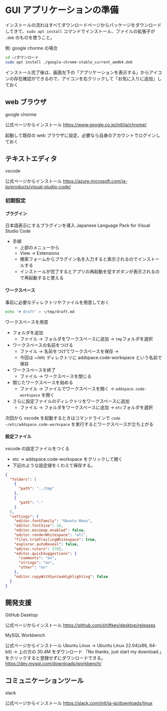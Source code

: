 # GUI アプリケーションの準備

インストールの流れはすべてダウンロードページからパッケージをダウンロードしてきて、`sudo apt install` コマンドでインストール、ファイルの拡張子が `.deb` のものを使うこと。

例: google chorme の場合

```bash
cd ~/ダウンロード
sudo apt install ./google-chrome-stable_current_amd64.deb
```

インストール完了後は、画面左下の「アプリケーションを表示する」からアイコンの存在確認ができるので、アイコンを右クリックして「お気に入りに追加」しておく

## web ブラウザ

google chorme

公式ページからインストール
<https://www.google.co.jp/intl/ja/chrome/>

起動して既存の web ブラウザに設定、必要なら自身のアカウントでログインしておく

## テキストエディタ

vscode

公式ページからインストール
<https://azure.microsoft.com/ja-jp/products/visual-studio-code/>

### 初期設定

#### プラグイン

日本語表示にするプラグインを導入
Japanese Language Pack for Visual Studio Code

- 手順
  - 上部のメニューから
  - View -> Extensions
  - 検索フォームからプラグイン名を入力すると表示されるのでインストールする
  - インストールが完了するとアプリの再起動を促すボタンが表示されるので再起動すると使える

#### ワークスペース

事前に必要なディレクトリやファイルを用意しておく

```bash
echo '# draft' > ~/tmp/draft.md
```

ワークスペースを用意

- フォルダを追加
  - ファイル -> フォルダをワークスペースに追加 -> `tmp`フォルダを選択
- ワークスペースの名前をつける
  - ファイル -> 名前をつけてワークスペースを保存 ->
  - 今回は ~/etc ディレクトリに addspace.code-workspace という名前で保存
- ワークスペースを終了
  - ファイル -> ワークスペースを閉じる
- 閉じたワークスペースを始める
  - ファイル -> ファイルでワークスペースを開く -> `addspace.code-workspace` を開く
- さらに設定ファイルのディレクトリをワークスペースに追加
  - ファイル -> フォルダをワークスペースに追加 -> `etc`フォルダを選択

次回から vscode を起動するときはコマンドラインで `code ~/etc/addspace.code-workspace` を実行するとワークスペースが立ち上がる

#### 設定ファイル

vscode の設定ファイルをつくる

- etc -> addspace.code-workspace をクリックして開く
- 下記のような設定値をくわえて保存する。

```json
{
  "folders": [
    {
      "path": "../tmp"
    },
    {
      "path": "."
    }
  ],
  "settings": {
    "editor.fontFamily": "Ubuntu Mono",
    "editor.fontSize": 16,
    "editor.minimap.enabled": false,
    "editor.renderWhitespace": "all",
    "files.trimTrailingWhitespace": true,
    "explorer.autoReveal": false,
    "editor.rulers": [78],
    "editor.quickSuggestions": {
      "comments": "on",
      "strings": "on",
      "other": "on"
    },
    "editor.copyWithSyntaxHighlighting": false
  }
}
```

## 開発支援

GitHub Desktop

公式ページからインストール
<https://github.com/shiftkey/desktop/releases>

MySQL Workbench

公式ページからインストール
Ubuntu Linux -> Ubuntu Linux 22.04(x86, 64-bit) -> 上の方の 30.4M をダウンロード
「No thanks, just start my download.」をクリックすると登録せずにダウンロードできる。
<https://dev.mysql.com/downloads/workbench/>

## コミュニケーションツール

slack

公式ページからインストール
<https://slack.com/intl/ja-jp/downloads/linux>
